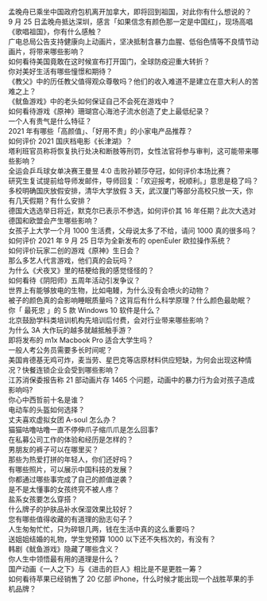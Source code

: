 孟晚舟已乘坐中国政府包机离开加拿大，即将回到祖国，对此你有什么想说的？  
9 月 25 日孟晚舟抵达深圳，感言「如果信念有颜色那一定是中国红」，现场高唱《歌唱祖国》，你有什么感触？  
广电总局公告支持健康向上动画片，坚决抵制含暴力血腥、低俗色情等不良情节动画片，将带来哪些影响？  
如何看待美国竟敢在这时候宣布打开国门，全球防疫迎重大转折？  
你对美好生活有哪些憧憬和期待？  
《教父》中的历任教父值得观众尊敬吗？他们的收入难道不是建立在意大利人的苦难之上？  
《鱿鱼游戏》中的老头如何保证自己不会死在游戏中？  
如何看待游戏《原神》珊瑚宫心海池子流水创造了史上最低纪录？  
一个人有贵气是什么特征？  
2021 年有哪些「高颜值」、「好用不贵」的小家电产品推荐？  
如何评价 2021 国庆档电影《长津湖》？  
塔利班官员称将恢复执行处决和断肢等刑罚，女性法官将参与审判，这可能带来哪些影响？  
全运会乒乓球女单决赛王曼昱 4:0 击败孙颖莎夺冠，如何评价本场比赛？  
研究生复试提前给导师发邮件，导师回复：「欢迎报考，祝顺利。」意思是稳了吗？  
多校明确国庆放假安排，清华大学放假 3 天，武汉厦门等部分高校只放一天，你有几天假期？有什么安排？  
德国大选选举日将近，默克尔已表示不参选，如何评价其 16 年任期？此次大选对德国和欧盟会产生哪些影响？  
女孩子上大学一个月 1000 生活费，父母说太多了不给，请问 1000 真的很多吗？  
如何评价 2021 年 9 月 25 日华为全新发布的 openEuler 欧拉操作系统？  
如何评价玩家二创的游戏《原神》生日会？  
那么多艺人代言游戏，他们真的会玩吗？  
为什么《犬夜叉》里的桔梗给我的感觉怪怪的？  
如何看待《阴阳师》五周年活动引发争议？  
世界上有能够放电的生物，比如电鳗，为什么没有会喷火的动物？  
被子的颜色真的会影响睡眠质量吗？这背后有什么科学原理？什么颜色最助眠？  
你「 最死忠 」的 5 款 Windows 10 软件是什么？  
北京鼓励学科类培训机构先培训后付费，会对行业带来哪些影响？  
为什么 3A 大作玩的越多就越抵触手游？  
即将发布的 m1x Macbook Pro 适合大学生吗？  
一般人考公务员需要多长时间呢？  
美国肯德基无鸡可炸，麦当劳、星巴克等店原材料供应短缺，为何会出现这种情况？快餐连锁企业会受到哪些影响？  
江苏消保委报告称 21 部动画片存 1465 个问题，动画中的暴力行为会对孩子造成影响吗?  
你心中西哲前十名是谁？  
电动车的头盔如何选择？  
丈夫喜欢虚拟女团 A-soul 怎么办？  
猫猫咕噜咕噜一直不停伸爪子缩爪爪是怎么回事?  
在私募公司工作的体验和经历是怎样的？  
男朋友的裤子可以在哪里买？  
那些为热爱打拼的年轻人，你们还好吗？  
有哪些照片，可以展示中国科技的发展？  
你都通过哪些事完成了自己的颜值逆袭？  
是不是太懂事的女孩终究不被人疼？  
盐系女孩要怎么穿搭？  
什么牌子的护肤品补水保湿效果比较好？  
您有哪些值得收藏的有道理的励志句子？  
人生匆匆忙忙，只为碎银几两，钱在生活中真的这么重要吗？  
送姐姐结婚的礼物，学生党预算 1000 以下还不失档次的，有没有？  
韩剧《鱿鱼游戏》隐藏了哪些含义？  
你人生中领悟最有用的道理是什么？  
国产动画《一人之下》与《进击的巨人》相比是不是更胜一筹？  
如何看待苹果已经销售了 20 亿部 iPhone，什么时候才能出现一个战胜苹果的手机品牌？  
